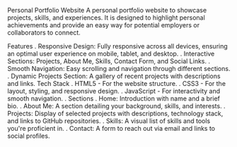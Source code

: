 Personal Portfolio Website
A personal portfolio website to showcase projects, skills, and experiences. It is designed to highlight personal achievements and provide an easy way for potential employers or collaborators to connect.

Features
. Responsive Design: Fully responsive across all devices, ensuring an optimal user experience on mobile, tablet, and desktop.
. Interactive Sections: Projects, About Me, Skills, Contact Form, and Social Links.
. Smooth Navigation: Easy scrolling and navigation through different sections.
. Dynamic Projects Section: A gallery of recent projects with descriptions and links.
Tech Stack
. HTML5 - For the website structure.
. CSS3 - For the layout, styling, and responsive design.
. JavaScript - For interactivity and smooth navigation.
. Sections
. Home: Introduction with name and a brief bio.
. About Me: A section detailing your background, skills, and interests.
. Projects: Display of selected projects with descriptions, technology stack, and links to GitHub repositories.
. Skills: A visual list of skills and tools you're proficient in.
. Contact: A form to reach out via email and links to social profiles.

